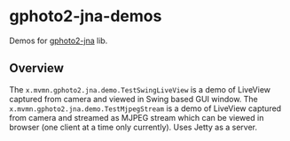 # gphoto2-jna-demos

Demos for [gphoto2-jna](https://github.com/mvmn/gphoto2-jna) lib.

## Overview
The `x.mvmn.gphoto2.jna.demo.TestSwingLiveView` is a demo of LiveView captured from camera and viewed in Swing based GUI window.
The `x.mvmn.gphoto2.jna.demo.TestMjpegStream` is a demo of LiveView captured from camera and streamed as MJPEG stream which can be viewed in browser (one client at a time only currently). Uses Jetty as a server.
